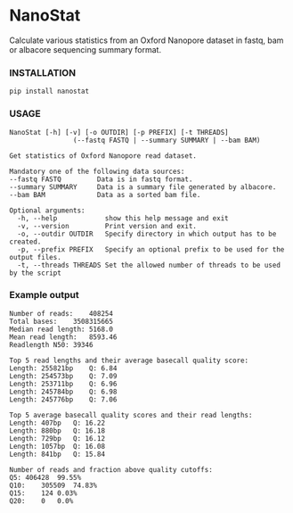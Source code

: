 # NanoStat

Calculate various statistics from an Oxford Nanopore dataset in fastq, bam or albacore sequencing summary format.

### INSTALLATION
```pip install nanostat```

### USAGE
```
NanoStat [-h] [-v] [-o OUTDIR] [-p PREFIX] [-t THREADS]
                (--fastq FASTQ | --summary SUMMARY | --bam BAM)

Get statistics of Oxford Nanopore read dataset.

Mandatory one of the following data sources:
--fastq FASTQ         Data is in fastq format.
--summary SUMMARY     Data is a summary file generated by albacore.
--bam BAM             Data as a sorted bam file.

Optional arguments:
  -h, --help            show this help message and exit
  -v, --version         Print version and exit.
  -o, --outdir OUTDIR   Specify directory in which output has to be created.
  -p, --prefix PREFIX   Specify an optional prefix to be used for the output files.
  -t, --threads THREADS Set the allowed number of threads to be used by the script
```

### Example output
```
Number of reads:	408254
Total bases:	3508315665
Median read length:	5168.0
Mean read length:	8593.46
Readlength N50:	39346

Top 5 read lengths and their average basecall quality score:
Length: 255821bp	Q: 6.84
Length: 254573bp	Q: 7.09
Length: 253711bp	Q: 6.96
Length: 245784bp	Q: 6.98
Length: 245776bp	Q: 7.06

Top 5 average basecall quality scores and their read lengths:
Length: 407bp	Q: 16.22
Length: 880bp	Q: 16.18
Length: 729bp	Q: 16.12
Length: 1057bp	Q: 16.08
Length: 841bp	Q: 15.84

Number of reads and fraction above quality cutoffs:
Q5:	406428	99.55%
Q10:	305509	74.83%
Q15:	124	0.03%
Q20:	0	0.0%
```

